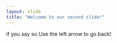 ```yaml
---
layout: slide
title: "Welcome to our second slide!"
---
```

if you say so 
Use the left arrow to go back!

